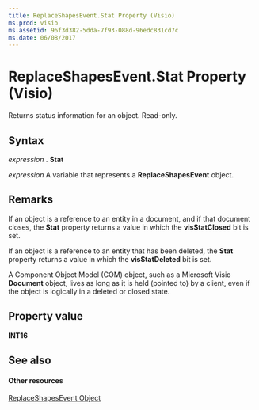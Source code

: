 ```yaml
---
title: ReplaceShapesEvent.Stat Property (Visio)
ms.prod: visio
ms.assetid: 96f3d382-5dda-7f93-088d-96edc831cd7c
ms.date: 06/08/2017
---
```



# ReplaceShapesEvent.Stat Property (Visio)

Returns status information for an object. Read-only.


## Syntax

 _expression_ . **Stat**

 _expression_ A variable that represents a **ReplaceShapesEvent** object.


## Remarks

If an object is a reference to an entity in a document, and if that document closes, the  **Stat** property returns a value in which the **visStatClosed** bit is set.

If an object is a reference to an entity that has been deleted, the  **Stat** property returns a value in which the **visStatDeleted** bit is set.

A Component Object Model (COM) object, such as a Microsoft Visio  **Document** object, lives as long as it is held (pointed to) by a client, even if the object is logically in a deleted or closed state.


## Property value

 **INT16**


## See also


#### Other resources


[ReplaceShapesEvent Object](Visio.replaceshapesevent.md)


